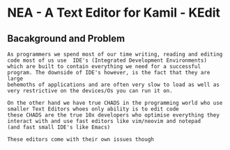 # NEA - A Text Editor for Kamil - KEdit

## Bacakground and Problem

    As programmers we spend most of our time writing, reading and editing code most of us use  IDE's (Integrated Development Environments)
    which are built to contain everything we need for a successful program. The downside of IDE's however, is the fact that they are large
    behemoths of applications and are often very slow to load as well as very restrictive on the devices/Os you can run it on.

    On the other hand we have true CHADS in the programming world who use smaller Text Editors whoes only ability is to edit code
    these CHADS are the true 10x developers who optimise everything they interact with and use fast editors like vim/neovim and notepad
    (and fast small IDE's like Emacs)

    These editors come with their own issues though
